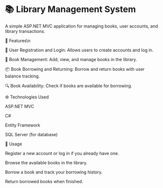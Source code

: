 # 📚 Library Management System

A simple ASP.NET MVC application for managing books, user accounts, and library transactions.

🚀 Features\n

👥 User Registration and Login: Allows users to create accounts and log in.

📖 Book Management: Add, view, and manage books in the library.

📦 Book Borrowing and Returning: Borrow and return books with user balance tracking.

🔍 Book Availability: Check if books are available for borrowing.


⚙️ Technologies Used

ASP.NET MVC

C#

Entity Framework

SQL Server (for database)

🎯 Usage

Register a new account or log in if you already have one.

Browse the available books in the library.

Borrow a book and track your borrowing history.

Return borrowed books when finished.
